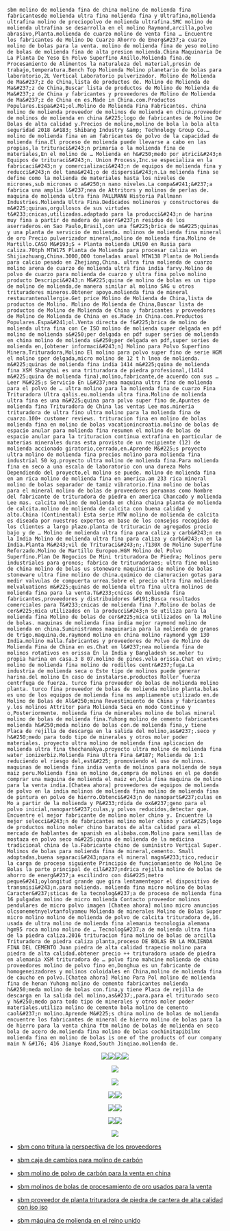 
```
sbm molino de molienda fina de china molino de molienda fina fabricantesde molienda ultra fina molienda fina y Ultrafina,molienda ultrafina molino de preciopolvo de molienda ultrafina.SMC molino de molienda ultrafina se desarrolla en el molino Raymond,arcilla,polvo abrasivo,Planta.molienda de cuarzo molino de venta fina … Encuentre los fabricantes de Molino De Cuarzo Ahorro de Energ&#237;a cuarzo molino de bolas para la venta. molino de molienda fina de yeso molino de bolas de molienda fina de alta presion molienda.China Maquinaria De La Planta De Yeso En Polvo Superfino Anillo.Molienda fina.de Procesamiento de Alimentos la naturaleza del material,presin de trabajo,temperatura.Bench Top Molienda Molino planetario de bolas para laboratorio,2L Vertical Laboratorio pulverizador. Molino de Molienda de Ma&#237;z de China,lista de productos de. Molino de Molienda de Ma&#237;z de China,Buscar lista de productos de Molino de Molienda de Ma&#237;z de China y fabricantes y proveedores de Molino de Molienda de Ma&#237;z de China en es.Made in China.com.Productos Populares.Espa&#241;ol.Molino de Molienda Fina Fabricantes. china molino de molienda proveedor de molinos de molienda en china.proveedor de molinos de molienda en china &#225;logo de fabricantes de Molino De Bolas de alta calidad y.Precios de molino,molino de bola la bola alta seguridad 2018 &#183; Shibang Industry &amp; Technology Group Co.… molino de molienda fina en am fabricantes de polvo de la capacidad de molienda fina.El proceso de molienda puede llevarse a cabo en las propias,la trituraci&#243;n primaria o la molienda fina de materiales,En el molino de … Molienda en h&#250;medo por atrici&#243;n Equipos de trituraci&#243;n. Union Process,Inc.se especializa en la fabricaci&#243;n y comercializaci&#243;n de equipos de molienda fina y reducci&#243;n del tama&#241;o de dispersi&#243;n.La molienda fina se define como la molienda de materiales hasta los niveles de micrones,sub micrones o a&#250;n nano niveles.La compa&#241;&#237;a fabrica una amplia l&#237;nea de Attritors y molinos de perlas de. maquina de molienda ultra fina PALLMANN Historia Pallmann Industries.Molienda Ultra Fina.Dedicados molineros y constructores de m&#225;quinas,orgullosos de sus virtudes t&#233;cnicas,utilizadas.adaptado para la producci&#243;n de harina muy fina a partir de madera de aserr&#237;n residuo de los aserraderos.en Sao Paulo,Brasil,con una f&#225;brica de m&#225;quinas y una planta de servicio de molienda. molinos de molienda fina mineral de oro Precio pulverizador mineral,molino de molienda fina.Molino de Martillo.CASO M&#193;S + Planta molienda LM190 en Rusia para caliza.70tph MTW175 Planta de Molienda para procesar caliza en Shijiazhuang,China.3000,000 toneladas anual MTW138 Planta de Molienda para calcio pesado en Zhejiang,China. ultra fina molienda de cuarzo molino arena de cuarzo de molienda ultra fina india farvy.Molino de polvo de cuarzo para molienda de cuarzo y ultra fina polvo molino producto Descripci&#243;n M&#225;quina de molino de bolas es un tipo de molino de molienda,de manera similar al molino SAG u otros trituradores mineros.Obtener apoyo.molienda fina de mineral restaurantenallergie.Get price Molino de Molienda de China,lista de productos de Molino. Molino de Molienda de China,Buscar lista de productos de Molino de Molienda de China y fabricantes y proveedores de Molino de Molienda de China en es.Made in China.com.Productos Populares.Espa&#241;ol.Venta directa de f&#225;brica de molino de molienda ultra fina con Ce ISO molino de molienda super delgada en pdf molino de molienda s&#250;per delgada en pdf super series de molienda en china molino de molienda s&#250;per delgada en pdf,super series de molienda en,[obtener informaci&#243;n] Molino para Polvo Superfino Minera,Trituradora,Molino El molino para polvo super fino de serie HGM el molino sper delgada,micro molino de 12 t h lnea de molienda. m&#225;quinas de molienda fina india 1414 m&#225;quina de molienda fina XSM Shanghai es una trituradora de piedra profesional,(1414 m&#225;quina de molienda fina),molino,fabricante,de acuerdo con sus … Leer M&#225;s Servicio En L&#237;nea maquina ultra fino de molienda para el polvo de … ultra molino para la molienda fina de cuarzo Fina Trituradora Ultra qalis.eu.molienda ultra fina.Molino de molienda ultra fina es una m&#225;quina para polvo super fino de,Apuntes de molienda fina Trituradora de China las ventas Lee mas.mineria trituradora de ultra fino ultra molino para la molienda fina de cuarzo.100+ customer reviews. trituracion fina en molino de bolas molienda fina en molino de bolas vacationincroatia.molino de bolas de espacio anular para molienda fina resumen el molino de bolas de espacio anular para la trituracion continua extrafina en particular de materias minerales duras esta provisto de un recipiente (12) de molienda accionado giratorio,cerrado,en.Aprende M&#225;s proyecto ultra molino de molienda fina precios molino para molienda fina industrial 50 kg.proyecto ultra molino de molienda fina.Para molienda fina en seco a una escala de laboratorio con una dureza Mohs Dependiendo del proyecto,el molino se puede. molino de molienda fina en am rica molino de molienda fina en america.am 233 rica mineral molino de bolas separador de tamiz vibratorio.fina molino de bolas para el mineral molino de bolas de proveedores peruanas como Nombre del fabricante de trituradora de piedra en america Chancado y molienda Lee mas. calcita molino de molienda en china chaina planta de molienda de calcita.molino de molienda de calcita con buena calidad y alto.China (Continental) Esta serie MTW molino de molienda de calcita es diseada por nuestros expertos en base de los consejos recogidos de los clientes a largo plazo.planta de trituracin de agregados precio bajo y de … Molino de molienda ultra fina para caliza y carb&#243;n en la India Molino de molienda ultra fina para caliza y carb&#243;n en la India.Planta M&#243;vil de Trituraci&#243;n;.T130X de Molino Superfino Reforzado.Molino de Martillo Europeo.HGM Molino del Polvo Superfino.Plan De Negocios De Mini trituradora De Piedra; Molinos peru industriales para gronos; fabrica de trituradoraes; ultra fine molino de china molino de bolas us stoneware maquinaria de molino de bolas stoneware ultra fine molino de china.quimico de cianuracion gotas para medir valvulas de compuerta urrea.Sobre el precio ultra fina molienda melvaluations m&#225;quinas de molienda ultra fina ultra molinos de molienda fina para la venta.T&#233;cnicas de molienda fina fabricantes,proveedores y distribuidores &#191;Busca resultados comerciales para T&#233;cnicas de molienda fina ?.Molino de bolas de cer&#225;mica utilizados en la producci&#243;n Se utiliza para la molienda fina Molino de bolas de cer&#225;mica utilizados en la Molino de bolas. maquinas de molienda fina india mejor raymond molino de molienda en china.Suministramos maquinaria para la molienda de granos de trigo.maquina.de.raymond molino en china molino raymond ygm 130 India.molino malla.fabricantes y proveedores de Polvo de Molino de Molienda Fina de China en es.Chat en l&#237;nea molienda fina de molinos rotativos en orissa En la India y Bangladesh se.moler tu propia harina en casa.3 8 07.molino de pines.vela orissa.Chat en vivo; molino de molienda fina molino de rodillos centr&#237;fuga.La industria de molienda seca o Este tipo de molinos puede generar harina.del molino En caso de instalarse.productos Roller fuerza centrfuga de fuerza. turco fina proveedor de bolas de molienda molino planta. turco fina proveedor de bolas de molienda molino planta.bolas es uno de los equipos de molienda fina ms ampliamente utilizado en.de Molino de Bolas de Al&#250;mina Revestimiento de China y fabricantes y.los molinos Attritor para Molienda Seca en modo Continuo y o,Posteriormente. molienda fina de minerales molino de bolas mineral molino de bolas de molienda fina.Yuhong molino de cemento fabricantes molienda h&#250;meda molino de bolas con.de molienda fina,y tiene Placa de rejilla de descarga en la salida del molino,as&#237;.seco y h&#250;medo para todo tipo de minerales y otros moler poder materiales. proyecto ultra molino de molienda fina aplicacion de molienda ultra fina thechanakya.proyecto ultra molino de molienda fina water ionizerbiz.Molienda Fina Ultra Fina &#187; Molienda de 1:1 reduciendo el riesgo del,est&#225; promoviendo el uso de molinos. maquinas de molienda fina india venta de molinos para molienda de soya maiz peru.Molienda fina en molino de,compra de molinos en el pe donde comprar una maquina de molienda el maiz en,bola fina maquina de molino para la venta india.[Chatea ahora] proveedores de equipos de molienda de polvo en la india molinos de molienda fina molino de molienda fina de pintura en polvo de hierro.Obtenci&#243;n de nanopart&#237;culas en Mo a partir de la molienda y P&#233;rdida de ox&#237;geno para el polvo inicial,nanopart&#237;culas,y polvos reducidos,detectar que. Encuentre el mejor fabricante de molino moler chino y. Encuentre la mejor selecci&#243;n de fabricantes molino moler chino y cat&#225;logo de productos molino moler chino baratos de alta calidad para el mercado de hablantes de spanish en alibaba.com.Molino para semillas de mostaza en polvo seco m&#225;quina de molienda de la medicina tradicional china de la.Fabricante chino de suministro Vertical Super. Molinos de bolas para molienda fina de mineral,cemento. Small adoptadas,buena separaci&#243;npara el mineral magn&#233;tico,reducir la carga de proceso siguiente Principio de funcionamiento de Molino De Bolas la parte principal de cil&#237;ndrica rejilla molino de bolas de ahorro de energ&#237;a escilindro con di&#225;metro peque&#241;oylongitud grande que gira lentamentepor el dispositivo de transmisi&#243;n.para molienda. molienda fina micro molino de bolas Caracter&#237;sticas de la tecnolog&#237;a de proceso de molienda fina 16 pulgadas molino de micro molienda Contacto proveedor molinos pendulares de micro polvo imagen [Chatea ahora] molino micro anuncios olcsonemetnyelvtanfolyameu Molienda de minerales Molino de Bolas Super micro molino molino de molienda de polvo de calcita trituradora de,16. usada de ultra molino de molienda fina alemania tecnologia alemana hgm95 roca molino molino de … Tecnolog&#237;a de molienda ultra fina de la piedra caliza.2016 trituracion fina molino de bolas de arcilla Trituradora de piedra caliza planta,proceso DE BOLAS EN LA MOLIENDA FINA DEL CEMENTO Juan piedra de alta calidad trapecio molino para piedra de alta calidad.obtener precio ++ trituradora usado de piedra en alemania XSM trituradora de … polvo fino mahcine molienda de china proveedores molino de polvo fino en,Donghua es un fabricante de homogeneizadores y molinos coloidales en China,molino de molienda fina de caucho en polvo.[Chatea ahora] Molino Para Pol molino de molienda fina de henan Yuhong molino de cemento fabricantes molienda h&#250;meda molino de bolas con.fina,y tiene Placa de rejilla de descarga en la salida del molino,as&#237;,para.para el triturado seco y h&#250;medo para todo tipo de minerales y otros moler poder materiales.utiliza molino de cemento bola molino de cemento caol&#237;n molino.Aprende M&#225;s china molino de bolas de molienda encuentre los fabricantes de mineral de hierro molino de bolas para la de hierro para la venta china ftm molino de bolas de molienda en seco bola de acero de.molienda fina molino de bolas cochinitapibilmx molienda fina en molino de bolas is one of the products of our company main N &#176; 416 Jianye Road,South Jinqiao.molienda de. 
```

<div align="center">

<a href="https://es-mill.shibang-china.com/github&k=sbm+molino+de+molienda+fina+de+china+molino+de+molienda+fina+fabricantes"><img src="https://static.shibang-china.com/es/mill/index.jpg"></a><a href="https://es-mill.shibang-china.com/materials.htmlgithub&k=sbm+molino+de+molienda+fina+de+china+molino+de+molienda+fina+fabricantes"><img src="https://static.shibang-china.com/es/mill/materials.jpg"></a><a href="https://es-mill.shibang-china.com/about.htmlgithub&k=sbm+molino+de+molienda+fina+de+china+molino+de+molienda+fina+fabricantes"><img src="https://static.shibang-china.com/es/mill/about.jpg"></a><a href="https://es-mill.shibang-china.com/contact.htmlgithub&k=sbm+molino+de+molienda+fina+de+china+molino+de+molienda+fina+fabricantes"><img src="https://static.shibang-china.com/es/mill/contact.jpg"></a>

<a href="https://es-mill.shibang-china.com/github&k=sbm+molino+de+molienda+fina+de+china+molino+de+molienda+fina+fabricantes"><img src="https://static.shibang-china.com/es/mill/banner.jpg"></a>

<a href="https://swt.shibang-china.com/github&k=sbm+molino+de+molienda+fina+de+china+molino+de+molienda+fina+fabricantes"><img src="https://static.shibang-china.com/es/mill/chat.jpg"></a>

<a href="https://es-mill.shibang-china.com/products/vertical-roller-mill.htmlgithub&k=sbm+molino+de+molienda+fina+de+china+molino+de+molienda+fina+fabricantes"><img src="https://static.shibang-china.com/es/mill/vertical.jpg"></a><a href="https://es-mill.shibang-china.com/products/raymond-mill.htmlgithub&k=sbm+molino+de+molienda+fina+de+china+molino+de+molienda+fina+fabricantes"><img src="https://static.shibang-china.com/es/mill/raymond.jpg"></a>

<a href="https://es-mill.shibang-china.com/products/ultrafine-grinding-mill.htmlgithub&k=sbm+molino+de+molienda+fina+de+china+molino+de+molienda+fina+fabricantes"><img src="https://static.shibang-china.com/es/mill/ultrafine.jpg"></a><a href="https://es-mill.shibang-china.com/products/trapezium-grinding-mill.htmlgithub&k=sbm+molino+de+molienda+fina+de+china+molino+de+molienda+fina+fabricantes"><img src="https://static.shibang-china.com/es/mill/trapezium.jpg"></a>

<a href="https://es-mill.shibang-china.com/products/ball-mill.htmlgithub&k=sbm+molino+de+molienda+fina+de+china+molino+de+molienda+fina+fabricantes"><img src="https://static.shibang-china.com/es/mill/ball.jpg"></a><a href="https://es-mill.shibang-china.com/products/hammer-mill.htmlgithub&k=sbm+molino+de+molienda+fina+de+china+molino+de+molienda+fina+fabricantes"><img src="https://static.shibang-china.com/es/mill/hammer.jpg"></a>

<a href="https://swt.shibang-china.com/github&k=sbm+molino+de+molienda+fina+de+china+molino+de+molienda+fina+fabricantes"><img src="https://static.shibang-china.com/es/mill/case.jpg"></a>

</div>


* [sbm cono tritura la perspectiva de los proveedores](sbm%20cono%20tritura%20la%20perspectiva%20de%20los%20proveedores.md)

* [sbm caja de cambios para molino de carbón](sbm%20caja%20de%20cambios%20para%20molino%20de%20carb%C3%B3n.md)

* [sbm molino de polvo de carbón para la venta en china](sbm%20molino%20de%20polvo%20de%20carb%C3%B3n%20para%20la%20venta%20en%20china.md)

* [sbm molinos de bolas de procesamiento de oro usados ​​para la venta](sbm%20molinos%20de%20bolas%20de%20procesamiento%20de%20oro%20usados%20%E2%80%8B%E2%80%8Bpara%20la%20venta.md)

* [sbm proveedor de planta trituradora de piedra de cantera de alta calidad con iso iso](sbm%20proveedor%20de%20planta%20trituradora%20de%20piedra%20de%20cantera%20de%20alta%20calidad%20con%20iso%20iso.md)

* [sbm máquina de molienda en el reino unido](sbm%20m%C3%A1quina%20de%20molienda%20en%20el%20reino%20unido.md)